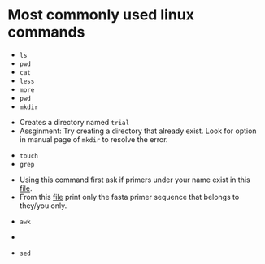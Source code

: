 # Most commonly used linux commands

+ `ls`
+ `pwd`
+ `cat`
+ `less`
+ `more`
+ `pwd`
+ `mkdir`
- Creates a directory named `trial`
- Assginment: Try creating a directory that already exist. Look for option in manual page of `mkdir` to resolve the error.
+ `touch`
+ `grep`
- Using this command first ask if primers under your name exist in this [file](./data/primer.fasta).
- From this [file](./data/primer.fasta) print only the fasta primer sequence that belongs to they/you only.
+ `awk`
- 
+ `sed`
